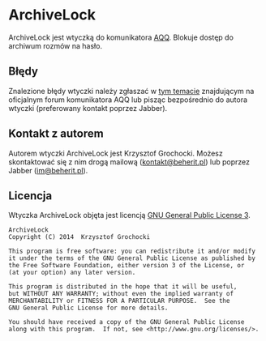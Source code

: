 ArchiveLock
======
ArchiveLock jest wtyczką do komunikatora [AQQ](http://www.aqq.eu/pl.php). Blokuje dostęp do archiwum rozmów na hasło.

Błędy
-------
Znalezione błędy wtyczki należy zgłaszać w [tym temacie](http://forum.aqq.eu/topic/12358-archivelock/) znajdującym na oficjalnym forum komunikatora AQQ lub pisząc bezpośrednio do autora wtyczki (preferowany kontakt poprzez Jabber).

Kontakt z autorem
-------
Autorem wtyczki ArchiveLock jest Krzysztof Grochocki. Możesz skontaktować się z nim drogą mailową (kontakt@beherit.pl) lub poprzez Jabber (im@beherit.pl).

Licencja
-------
Wtyczka ArchiveLock objęta jest licencją [GNU General Public License 3](http://www.gnu.org/copyleft/gpl.html).

    ArchiveLock
    Copyright (C) 2014  Krzysztof Grochocki

    This program is free software: you can redistribute it and/or modify
    it under the terms of the GNU General Public License as published by
    the Free Software Foundation, either version 3 of the License, or
    (at your option) any later version.

    This program is distributed in the hope that it will be useful,
    but WITHOUT ANY WARRANTY; without even the implied warranty of
    MERCHANTABILITY or FITNESS FOR A PARTICULAR PURPOSE.  See the
    GNU General Public License for more details.

    You should have received a copy of the GNU General Public License
    along with this program.  If not, see <http://www.gnu.org/licenses/>.